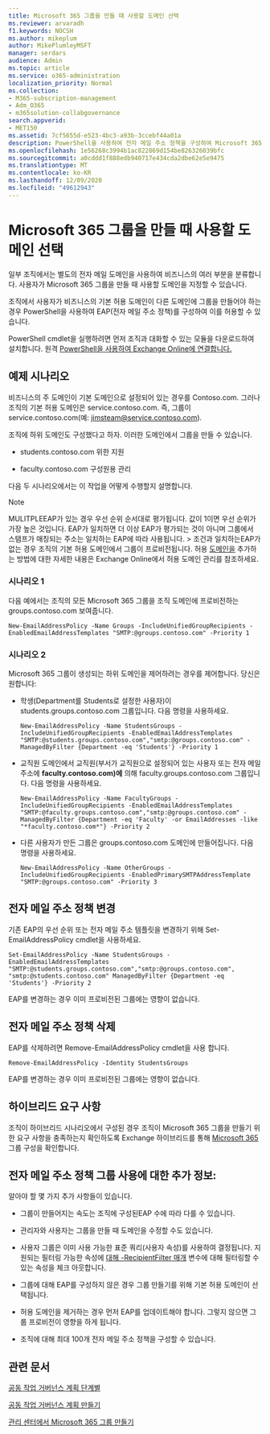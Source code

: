 ```yaml
---
title: Microsoft 365 그룹을 만들 때 사용할 도메인 선택
ms.reviewer: arvaradh
f1.keywords: NOCSH
ms.author: mikeplum
author: MikePlumleyMSFT
manager: serdars
audience: Admin
ms.topic: article
ms.service: o365-administration
localization_priority: Normal
ms.collection:
- M365-subscription-management
- Adm_O365
- m365solution-collabgovernance
search.appverid:
- MET150
ms.assetid: 7cf5655d-e523-4bc3-a93b-3ccebf44a01a
description: PowerShell을 사용하여 전자 메일 주소 정책을 구성하여 Microsoft 365 그룹을 만들 때 사용할 도메인을 선택하는 방법을 학습합니다.
ms.openlocfilehash: 1e56268c3994b1ac822869d154be826326039bfc
ms.sourcegitcommit: a0cddd1f888edb940717e434cda2dbe62e5e9475
ms.translationtype: MT
ms.contentlocale: ko-KR
ms.lasthandoff: 12/09/2020
ms.locfileid: "49612943"
---
```

# <a name="choose-the-domain-to-use-when-creating-microsoft-365-groups"></a>Microsoft 365 그룹을 만들 때 사용할 도메인 선택

일부 조직에서는 별도의 전자 메일 도메인을 사용하여 비즈니스의 여러 부분을 분류합니다. 사용자가 Microsoft 365 그룹을 만들 때 사용할 도메인을 지정할 수 있습니다.
  
조직에서 사용자가 비즈니스의 기본 허용 도메인이 다른 도메인에 그룹을 만들어야 하는 경우 PowerShell을 사용하여 EAP(전자 메일 주소 정책)를 구성하여 이를 허용할 수 있습니다.

PowerShell cmdlet을 실행하려면 먼저 조직과 대화할 수 있는 모듈을 다운로드하여 설치합니다. 원격 [PowerShell을 사용하여 Exchange Online에 연결합니다.](https://go.microsoft.com/fwlink/p/?LinkId=785881)

## <a name="example-scenarios"></a>예제 시나리오

비즈니스의 주 도메인이 기본 도메인으로 설정되어 있는 경우를 Contoso.com. 그러나 조직의 기본 허용 도메인은 service.contoso.com. 즉, 그룹이 service.contoso.com(예: jimsteam@service.contoso.com).
  
조직에 하위 도메인도 구성했다고 하자. 이러한 도메인에서 그룹을 만들 수 있습니다.
  
- students.contoso.com 위한 지원
    
- faculty.contoso.com 구성원용 관리
    
다음 두 시나리오에서는 이 작업을 어떻게 수행할지 설명합니다.

> [!NOTE]
> MULITPLEEAP가 있는 경우 우선 순위 순서대로 평가됩니다. 값이 1이면 우선 순위가 가장 높은 것입니다. EAP가 일치하면 더 이상 EAP가 평가되는 것이 아니며 그룹에서 스탬프가 매칭되는 주소는 일치하는 EAP에 따라 사용됩니다. > 조건과 일치하는EAP가 없는 경우 조직의 기본 허용 도메인에서 그룹이 프로비전됩니다. 허용 [도메인을](https://go.microsoft.com/fwlink/p/?LinkId=785428) 추가하는 방법에 대한 자세한 내용은 Exchange Online에서 허용 도메인 관리를 참조하세요.
  
### <a name="scenario-1"></a>시나리오 1

다음 예에서는 조직의 모든 Microsoft 365 그룹을 조직 도메인에 프로비전하는 groups.contoso.com 보여줍니다.
  
```
New-EmailAddressPolicy -Name Groups -IncludeUnifiedGroupRecipients -EnabledEmailAddressTemplates "SMTP:@groups.contoso.com" -Priority 1
```

### <a name="scenario-2"></a>시나리오 2

Microsoft 365 그룹이 생성되는 하위 도메인을 제어하려는 경우를 제어합니다. 당신은 원합니다:
  
- 학생(Department를 Students로  설정한 사용자)이 students.groups.contoso.com 그룹입니다. 다음 명령을 사용하세요.
    
  ```
  New-EmailAddressPolicy -Name StudentsGroups -IncludeUnifiedGroupRecipients -EnabledEmailAddressTemplates "SMTP:@students.groups.contoso.com","smtp:@groups.contoso.com" -ManagedByFilter {Department -eq 'Students'} -Priority 1
  ```

- 교직원 도메인에서 교직원(부서가 교직원으로 설정되어 있는 사용자 또는 전자 메일 주소에 **faculty.contoso.com)에** 의해 faculty.groups.contoso.com 그룹입니다.  다음 명령을 사용하세요.
    
  ```
  New-EmailAddressPolicy -Name FacultyGroups -IncludeUnifiedGroupRecipients -EnabledEmailAddressTemplates "SMTP:@faculty.groups.contoso.com","smtp:@groups.contoso.com" -ManagedByFilter {Department -eq 'Faculty' -or EmailAddresses -like "*faculty.contoso.com*"} -Priority 2
  ```

- 다른 사용자가 만든 그룹은 groups.contoso.com 도메인에 만들어집니다. 다음 명령을 사용하세요.
    
  ```
  New-EmailAddressPolicy -Name OtherGroups -IncludeUnifiedGroupRecipients -EnabledPrimarySMTPAddressTemplate "SMTP:@groups.contoso.com" -Priority 3
  ```

## <a name="change-email-address-policies"></a>전자 메일 주소 정책 변경

기존 EAP의 우선 순위 또는 전자 메일 주소 템플릿을 변경하기 위해 Set-EmailAddressPolicy cmdlet을 사용하세요.
  
```
Set-EmailAddressPolicy -Name StudentsGroups -EnabledEmailAddressTemplates "SMTP:@students.groups.contoso.com","smtp:@groups.contoso.com", "smtp:@students.contoso.com" ManagedByFilter {Department -eq 'Students'} -Priority 2

```

EAP를 변경하는 경우 이미 프로비전된 그룹에는 영향이 없습니다.
  
## <a name="delete-email-address-policies"></a>전자 메일 주소 정책 삭제

EAP를 삭제하려면 Remove-EmailAddressPolicy cmdlet을 사용 합니다.
  
```
Remove-EmailAddressPolicy -Identity StudentsGroups
```

EAP를 변경하는 경우 이미 프로비전된 그룹에는 영향이 없습니다.
  
## <a name="hybrid-requirements"></a>하이브리드 요구 사항

조직이 하이브리드 시나리오에서 구성된 경우 조직이 Microsoft 365 그룹을 만들기 위한 요구 사항을 충족하는지 확인하도록 Exchange 하이브리드를 통해 [Microsoft 365](https://docs.microsoft.com/exchange/hybrid-deployment/set-up-microsoft-365-groups) 그룹 구성을 확인합니다. 
  
## <a name="additional-info-about-using-email-address-policies-groups"></a>전자 메일 주소 정책 그룹 사용에 대한 추가 정보:

알아야 할 몇 가지 추가 사항들이 있습니다.
  
- 그룹이 만들어지는 속도는 조직에 구성된EAP 수에 따라 다를 수 있습니다.
    
- 관리자와 사용자는 그룹을 만들 때 도메인을 수정할 수도 있습니다.
    
- 사용자 그룹은 이미 사용 가능한 표준 쿼리(사용자 속성)를 사용하여 결정됩니다. 지원되는 필터링 가능한 속성에 [대해 -RecipientFilter 매개](https://docs.microsoft.com/powershell/exchange/recipientfilter-properties) 변수에 대해 필터링할 수 있는 속성을 체크 아웃합니다. 
    
- 그룹에 대해 EAP를 구성하지 않은 경우 그룹 만들기를 위해 기본 허용 도메인이 선택됩니다.
    
- 허용 도메인을 제거하는 경우 먼저 EAP를 업데이트해야 합니다. 그렇지 않으면 그룹 프로비전이 영향을 하게 됩니다.
    
- 조직에 대해 최대 100개 전자 메일 주소 정책을 구성할 수 있습니다.
    
## <a name="related-articles"></a>관련 문서

[공동 작업 거버넌스 계획 단계별](collaboration-governance-overview.md#collaboration-governance-planning-step-by-step)

[공동 작업 거버넌스 계획 만들기](collaboration-governance-first.md)

[관리 센터에서 Microsoft 365 그룹 만들기](https://docs.microsoft.com/microsoft-365/admin/create-groups/create-groups)
